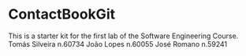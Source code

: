 # ContactBookGit
This is a starter kit for the first lab of the Software Engineering Course.
Tomás Silveira n.60734
João Lopes n.60055
José Romano n.59241
